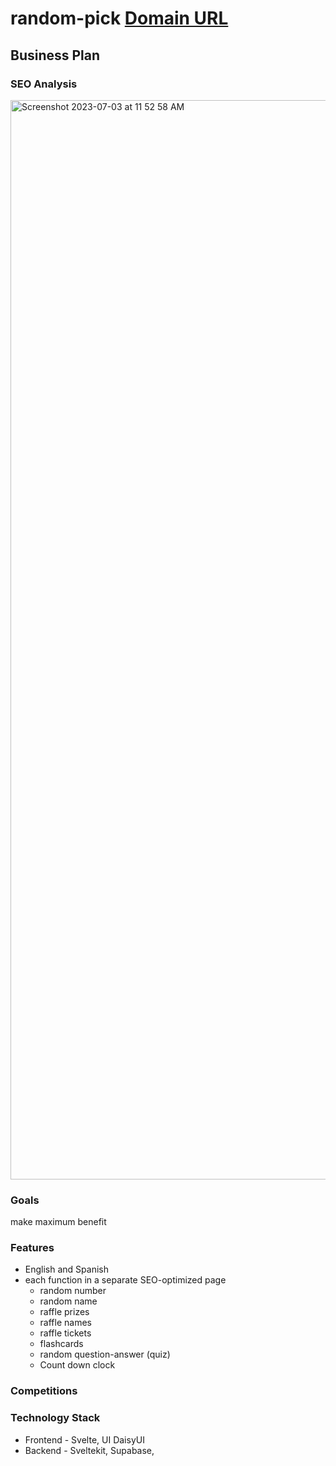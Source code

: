 # random-pick [Domain URL](randompick.app)

## Business Plan

### SEO Analysis
<img width="1727" alt="Screenshot 2023-07-03 at 11 52 58 AM" src="https://github.com/saostad/random-pick/assets/16025625/b140b3d5-aaeb-4ffc-a3e9-8eb78ccbcc23">

### Goals
make maximum benefit

### Features
- English and Spanish
- each function in a separate SEO-optimized page
  - random number
  - random name 
  - raffle prizes
  - raffle names
  - raffle tickets 
  - flashcards 
  - random question-answer (quiz)
  - Count down clock

### Competitions

### Technology Stack
 - Frontend - Svelte, UI DaisyUI
 - Backend - Sveltekit, Supabase, 

